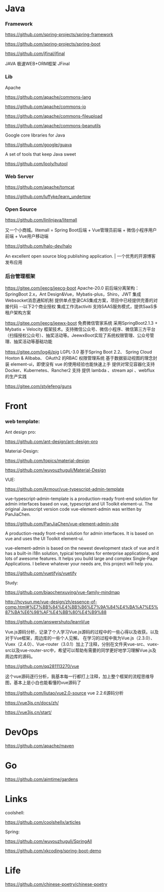 # Java 

### Framework
  
https://github.com/spring-projects/spring-framework

https://github.com/spring-projects/spring-boot

https://github.com/jfinal/jfinal

JAVA 极速WEB+ORM框架 JFinal


### Lib
Apache

https://github.com/apache/commons-lang

https://github.com/apache/commons-io

https://github.com/apache/commons-fileupload

https://github.com/apache/commons-beanutils

Google core libraries for Java

https://github.com/google/guava

A set of tools that keep Java sweet

https://github.com/looly/hutool

### Web Server

https://github.com/apache/tomcat

https://github.com/luffyke/learn_undertow


### Open Source

https://github.com/linlinjava/litemall

又一个小商城。litemall = Spring Boot后端 + Vue管理员前端 + 微信小程序用户前端 + Vue用户移动端

https://github.com/halo-dev/halo

An excellent open source blog publishing application. | 一个优秀的开源博客发布应用

### 后台管理框架
https://gitee.com/jeecg/jeecg-boot Apache-20.0
前后端分离架构：SpringBoot 2.x，Ant Design&Vue，Mybatis-plus，Shiro，JWT
集成Websocket消息通知机制
提供单点登录CAS集成方案，项目中已经提供完善的对接代码
--以下2个商业授权
集成工作流activiti
支持SAAS服务模式，提供SaaS多租户架构方案

https://gitee.com/jeecg/jeewx-boot 免费微信管家系统
采用SpringBoot2.1.3 + Mybatis + Velocity 框架技术。支持微信公众号、微信小程序、微信第三方平台（扫描授权公众号）、抽奖活动等。JeewxBoot实现了系统权限管理、公众号管理、抽奖活动等基础功能

https://gitee.com/log4j/pig LGPL-3.0
基于Spring Boot 2.2、 Spring Cloud Hoxton & Alibaba、 OAuth2 的RBAC 权限管理系统
基于数据驱动视图的理念封装 element-ui，即使没有 vue 的使用经验也能快速上手
提供对常见容器化支持 Docker、Kubernetes、Rancher2 支持
提供 lambda 、stream api 、webflux 的生产实践

https://gitee.com/stylefeng/guns

# Front 

### web template:

  Ant design pro:

  https://github.com/ant-design/ant-design-pro

  Material-Design:

  https://github.com/topics/material-design
  
  https://github.com/wuyouzhuguli/Material-Design

  
  VUE:

  https://github.com/Armour/vue-typescript-admin-template

  vue-typescript-admin-template is a production-ready front-end solution for admin interfaces based on vue, typescript and UI   Toolkit element-ui. The original Javascript version code vue-element-admin was written by PanJiaChen.

  https://github.com/PanJiaChen/vue-element-admin-site

  A production-ready front-end solution for admin interfaces. It is based on vue and uses the UI Toolkit element-ui.

  vue-element-admin is based on the newest development stack of vue and it has a built-in i18n solution, typical templates for    enterprise applications, and lots of awesome features. It helps you build large and complex Single-Page Applications. I       believe whatever your needs are, this project will help you.

  https://github.com/vuetifyjs/vuetify
  
  Study:

  https://github.com/biaochenxuying/vue-family-mindmap
  
  http://hcysun.me/vue-design/zh/essence-of-comp.html#%E7%BB%84%E4%BB%B6%E7%9A%84%E4%BA%A7%E5%87%BA%E6%98%AF%E4%BB%80%E4%B9%88

  https://github.com/answershuto/learnVue
  
  Vue.js源码分析，记录了个人学习Vue.js源码的过程中的一些心得以及收获。以及对于Vue框架，周边库的一些个人见解。
  在学习的过程中我为Vue.js（2.3.0）、Vuex（2.4.0）、Vue-router（3.0.1）加上了注释，分别在文件夹vue-src、vuex-src以及vue-router-src中，希望可以帮助有需要的同学更好地学习理解Vue.js及周边库的源码。

  https://github.com/qq281113270/vue
  
  这个vue源码逐行分析，我基本每一行都打上注释，加上整个框架的流程思维导图，基本上是小白也能看懂的vue源码了

  https://github.com/liutao/vue2.0-source
  vue 2.2.6源码分析

  https://vue3js.cn/docs/zh/

  https://vue3js.cn/start/
  
  

# DevOps
https://github.com/apache/maven

# Go
https://github.com/aimtime/gardens


# Links

coolshell:

https://github.com/coolshellx/articles

Spring:

https://github.com/wuyouzhuguli/SpringAll

https://github.com/xkcoding/spring-boot-demo

# Life
https://github.com/chinese-poetry/chinese-poetry

